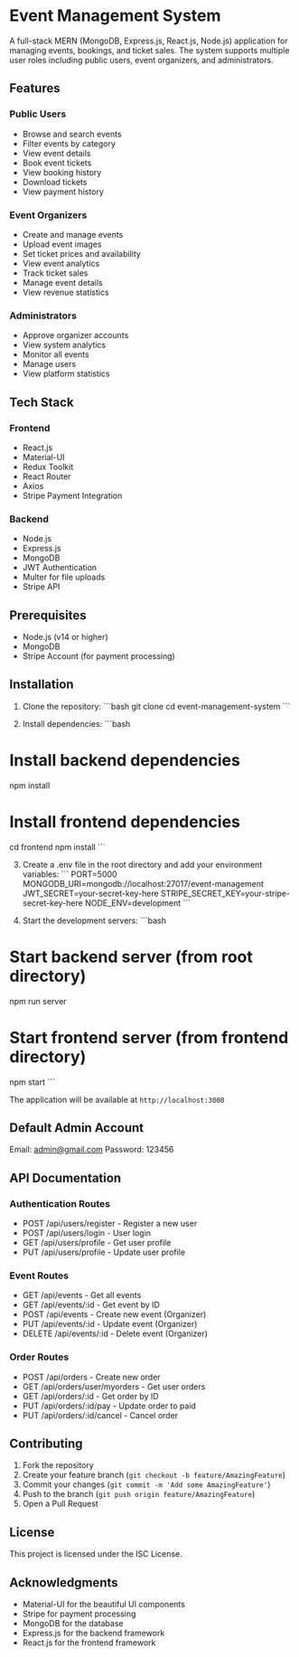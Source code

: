 # Event Management System

A full-stack MERN (MongoDB, Express.js, React.js, Node.js) application for managing events, bookings, and ticket sales. The system supports multiple user roles including public users, event organizers, and administrators.

## Features

### Public Users
- Browse and search events
- Filter events by category
- View event details
- Book event tickets
- View booking history
- Download tickets
- View payment history

### Event Organizers
- Create and manage events
- Upload event images
- Set ticket prices and availability
- View event analytics
- Track ticket sales
- Manage event details
- View revenue statistics

### Administrators
- Approve organizer accounts
- View system analytics
- Monitor all events
- Manage users
- View platform statistics

## Tech Stack

### Frontend
- React.js
- Material-UI
- Redux Toolkit
- React Router
- Axios
- Stripe Payment Integration

### Backend
- Node.js
- Express.js
- MongoDB
- JWT Authentication
- Multer for file uploads
- Stripe API

## Prerequisites

- Node.js (v14 or higher)
- MongoDB
- Stripe Account (for payment processing)

## Installation

1. Clone the repository:
\`\`\`bash
git clone <repository-url>
cd event-management-system
\`\`\`

2. Install dependencies:
\`\`\`bash
# Install backend dependencies
npm install

# Install frontend dependencies
cd frontend
npm install
\`\`\`

3. Create a .env file in the root directory and add your environment variables:
\`\`\`
PORT=5000
MONGODB_URI=mongodb://localhost:27017/event-management
JWT_SECRET=your-secret-key-here
STRIPE_SECRET_KEY=your-stripe-secret-key-here
NODE_ENV=development
\`\`\`

4. Start the development servers:
\`\`\`bash
# Start backend server (from root directory)
npm run server

# Start frontend server (from frontend directory)
npm start
\`\`\`

The application will be available at `http://localhost:3000`

## Default Admin Account

Email: admin@gmail.com
Password: 123456

## API Documentation

### Authentication Routes
- POST /api/users/register - Register a new user
- POST /api/users/login - User login
- GET /api/users/profile - Get user profile
- PUT /api/users/profile - Update user profile

### Event Routes
- GET /api/events - Get all events
- GET /api/events/:id - Get event by ID
- POST /api/events - Create new event (Organizer)
- PUT /api/events/:id - Update event (Organizer)
- DELETE /api/events/:id - Delete event (Organizer)

### Order Routes
- POST /api/orders - Create new order
- GET /api/orders/user/myorders - Get user orders
- GET /api/orders/:id - Get order by ID
- PUT /api/orders/:id/pay - Update order to paid
- PUT /api/orders/:id/cancel - Cancel order

## Contributing

1. Fork the repository
2. Create your feature branch (`git checkout -b feature/AmazingFeature`)
3. Commit your changes (`git commit -m 'Add some AmazingFeature'`)
4. Push to the branch (`git push origin feature/AmazingFeature`)
5. Open a Pull Request

## License

This project is licensed under the ISC License.

## Acknowledgments

- Material-UI for the beautiful UI components
- Stripe for payment processing
- MongoDB for the database
- Express.js for the backend framework
- React.js for the frontend framework 